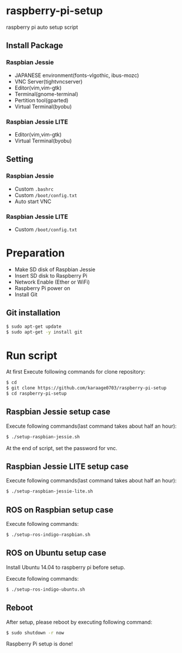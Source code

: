 # raspberry-pi-setup
raspberry pi auto setup script

## Install Package
### Raspbian Jessie
- JAPANESE environment(fonts-vlgothic, ibus-mozc)
- VNC Server(tightvncserver)
- Editor(vim,vim-gtk)
- Terminal(gnome-terminal)
- Pertition tool(gparted)
- Virtual Terminal(byobu)

### Raspbian Jessie LITE
- Editor(vim,vim-gtk)
- Virtual Terminal(byobu)

## Setting
### Raspbian Jessie
- Custom `.bashrc`
- Custom `/boot/config.txt`
- Auto start VNC

### Raspbian Jessie LITE
- Custom `/boot/config.txt`


# Preparation
- Make SD disk of Raspbian Jessie
- Insert SD disk to Raspberry Pi
- Network Enable (Ether or WiFi)
- Raspberry Pi power on
- Install Git

## Git installation
```sh
$ sudo apt-get update
$ sudo apt-get -y install git
```

# Run script
At first Execute following commands for clone repository:
```sh
$ cd
$ git clone https://github.com/karaage0703/raspberry-pi-setup
$ cd raspberry-pi-setup
```


## Raspbian Jessie setup case
Execute following commands(last command takes about half an hour):
```sh
$ ./setup-raspbian-jessie.sh
```
At the end of script, set the password for vnc.

## Raspbian Jessie LITE setup case
Execute following commands(last command takes about half an hour):
```sh
$ ./setup-raspbian-jessie-lite.sh
```

## ROS on Raspbian setup case
Execute following commands:
```sh
$ ./setup-ros-indigo-raspbian.sh
```

## ROS on Ubuntu setup case
Install Ubuntu 14.04 to raspberry pi before setup.

Execute following commands:
```sh
$ ./setup-ros-indigo-ubuntu.sh
```

## Reboot
After setup, please reboot by executing following command:
```sh
$ sudo shutdown -r now
```

Raspberry Pi setup is done!
